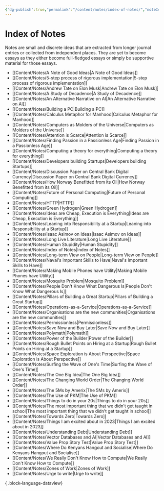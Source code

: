 ```yaml
---
{"dg-publish":true,"permalink":"/content/notes/index-of-notes/","noteIcon":"2"}
---
```


# Index of Notes

Notes are small and discrete ideas that are extracted from longer journal entries or collected from independent places. They are yet to become essays as they either become full-fledged essays or simply be supportive material for those essays. 
- [[Content/Notes/A Note of Good Ideas\|A Note of Good Ideas]]
- [[Content/Notes/5-step process of rigorous implementation\|5-step process of rigorous implementation]]
- [[Content/Notes/Andrew Tate on Elon Musk\|Andrew Tate on Elon Musk]]
- [[Content/Notes/A Study of Decadence\|A Study of Decadence]]
- [[Content/Notes/An Alternative Narrative on AI\|An Alternative Narrative on AI]]
- [[Content/Notes/Building a PC\|Building a PC]]
- [[Content/Notes/Calculus Metaphor for Manhood\|Calculus Metaphor for Manhood]]
- [[Content/Notes/Computers as Molders of the Universe\|Computers as Molders of the Universe]]
- [[Content/Notes/Attention is Scarce\|Attention is Scarce]]
- [[Content/Notes/Finding Passion in a Passionless Age\|Finding Passion in a Passionless Age]]
- [[Content/Notes/Computing a theory for everything\|Computing a theory for everything]]
- [[Content/Notes/Developers building Startups\|Developers building Startups]]
- [[Content/Notes/Discussion Paper on Central Bank Digital Currency\|Discussion Paper on Central Bank Digital Currency]]
- [[Content/Notes/How Norway Benefitted from its Oil\|How Norway Benefitted from its Oil]]
- [[Content/Notes/Future of Personal Computing\|Future of Personal Computing]]
- [[Content/Notes/HTTP\|HTTP]]
- [[Content/Notes/Green Hydrogen\|Green Hydrogen]]
- [[Content/Notes/Ideas are Cheap, Execution is Everything\|Ideas are Cheap, Execution is Everything]]
- [[Content/Notes/Leaning into Responsibility at a Startup\|Leaning into Responsibility at a Startup]]
- [[Content/Notes/Isaac Asimov on Ideas\|Isaac Asimov on Ideas]]
- [[Content/Notes/Long Live Literature\|Long Live Literature]]
- [[Content/Notes/Human Stupidity\|Human Stupidity]]
- [[Content/Notes/Index of Notes\|Index of Notes]]
- [[Content/Notes/Long-term View on People\|Long-term View on People]]
- [[Content/Notes/Naval's Important Skills to Have\|Naval's Important Skills to Have]]
- [[Content/Notes/Making Mobile Phones have Utility\|Making Mobile Phones have Utility]]
- [[Content/Notes/Mosquito Problem\|Mosquito Problem]]
- [[Content/Notes/People Don't Know What Dangerous Is\|People Don't Know What Dangerous Is]]
- [[Content/Notes/Pillars of Building a Great Startup\|Pillars of Building a Great Startup]]
- [[Content/Notes/Operations-as-a-Service\|Operations-as-a-Service]]
- [[Content/Notes/Organisations are the new communities\|Organisations are the new communities]]
- [[Content/Notes/Permissionless\|Permissionless]]
- [[Content/Notes/Save Now and Buy Later\|Save Now and Buy Later]]
- [[Content/Notes/Polymath\|Polymath]]
- [[Content/Notes/Power of the Builder\|Power of the Builder]]
- [[Content/Notes/Rough Bullet Points on Hiring at a Startup\|Rough Bullet Points on Hiring at a Startup]]
- [[Content/Notes/Space Exploration is About Perspective\|Space Exploration is About Perspective]]
- [[Content/Notes/Surfing the Wave of One's Time\|Surfing the Wave of One's Time]]
- [[Content/Notes/The One Big Idea\|The One Big Idea]]
- [[Content/Notes/The Changing World Order\|The Changing World Order]]
- [[Content/Notes/The 5Ms by Amerix\|The 5Ms by Amerix]]
- [[Content/Notes/The Use of PKM\|The Use of PKM]]
- [[Content/Notes/Things to do in your 20s\|Things to do in your 20s]]
- [[Content/Notes/The most important thing that we didn't get taught in school\|The most important thing that we didn't get taught in school]]
- [[Content/Notes/Towards Zero\|Towards Zero]]
- [[Content/Notes/Things I am excited about in 2023\|Things I am excited about in 2023]]
- [[Content/Notes/Understanding Debt\|Understanding Debt]]
- [[Content/Notes/Vector Databases and AI\|Vector Databases and AI]]
- [[Content/Notes/Value Prop Story Test\|Value Prop Story Test]]
- [[Content/Notes/Where Do Kenyans Hangout and Socialise\|Where Do Kenyans Hangout and Socialise]]
- [[Content/Notes/We Really Don't Know How to Compute\|We Really Don't Know How to Compute]]
- [[Content/Notes/Zones of Work\|Zones of Work]]
- [[Content/Notes/Urge to write\|Urge to write]]

{ .block-language-dataview}
